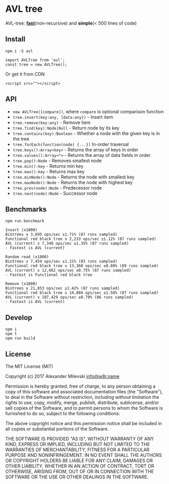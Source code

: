 # AVL tree

AVL-tree: **[fast](#benchmarks)**(non-recursive) and **simple**(< 500 lines of code)

## Install

```
npm i -S avl
```

```
import AVLTree from 'avl';
const tree = new AVLTree();
```

Or get it from CDN
```
<script src=""></script>
```

## API

* `new AVLTree([compare])`, where `compare` is optional comparison function
* `tree.insert(key:any, [data:any])` - Insert item
* `tree.remove(key:any)` - Remove item
* `tree.find(key):Node|Null` - Return node by its key
* `tree.contains(key):Boolean` - Whether a node with the given key is in the tree
* `tree.forEach(function(node) {...})` In-order traversal
* `tree.keys():Array<key>` - Returns the array of keys in order
* `tree.values():Array<*>` - Returns the array of data fields in order
* `tree.pop():Node` - Removes smallest node
* `tree.min():key` - Returns min key
* `tree.max():key` - Returns max key
* `tree.minNode():Node` - Returns the node with smallest key
* `tree.maxNode():Node` - Returns the node with highest key
* `tree.prev(node):Node` - Predecessor node
* `tree.next(node):Node` - Successor node

## Benchmarks

```shell
npm run benchmark
```

```
Insert (x1000)
Bintrees x 3,695 ops/sec ±1.71% (87 runs sampled)
Functional red black tree x 2,233 ops/sec ±1.12% (87 runs sampled)
AVL (current) x 7,340 ops/sec ±1.35% (87 runs sampled)
- Fastest is AVL (current)

Random read (x1000)
Bintrees x 7,454 ops/sec ±1.21% (83 runs sampled)
Functional red black tree x 13,360 ops/sec ±0.80% (89 runs sampled)
AVL (current) x 12,662 ops/sec ±0.75% (87 runs sampled)
- Fastest is Functional red black tree

Remove (x1000)
Bintrees x 21,853 ops/sec ±1.42% (87 runs sampled)
Functional red black tree x 14,884 ops/sec ±1.58% (87 runs sampled)
AVL (current) x 107,429 ops/sec ±0.79% (86 runs sampled)
- Fastest is AVL (current)
```

## Develop

```shell
npm i
npm t
npm run build
```

## License

The MIT License (MIT)

Copyright (c) 2017 Alexander Milevski <info@w8r.name>

Permission is hereby granted, free of charge, to any person obtaining a copy of
this software and associated documentation files (the "Software"), to deal in
the Software without restriction, including without limitation the rights to
use, copy, modify, merge, publish, distribute, sublicense, and/or sell copies of
the Software, and to permit persons to whom the Software is furnished to do so,
subject to the following conditions:

The above copyright notice and this permission notice shall be included in all
copies or substantial portions of the Software.

THE SOFTWARE IS PROVIDED "AS IS", WITHOUT WARRANTY OF ANY KIND, EXPRESS OR
IMPLIED, INCLUDING BUT NOT LIMITED TO THE WARRANTIES OF MERCHANTABILITY, FITNESS
FOR A PARTICULAR PURPOSE AND NONINFRINGEMENT. IN NO EVENT SHALL THE AUTHORS OR
COPYRIGHT HOLDERS BE LIABLE FOR ANY CLAIM, DAMAGES OR OTHER LIABILITY, WHETHER
IN AN ACTION OF CONTRACT, TORT OR OTHERWISE, ARISING FROM, OUT OF OR IN
CONNECTION WITH THE SOFTWARE OR THE USE OR OTHER DEALINGS IN THE SOFTWARE.
